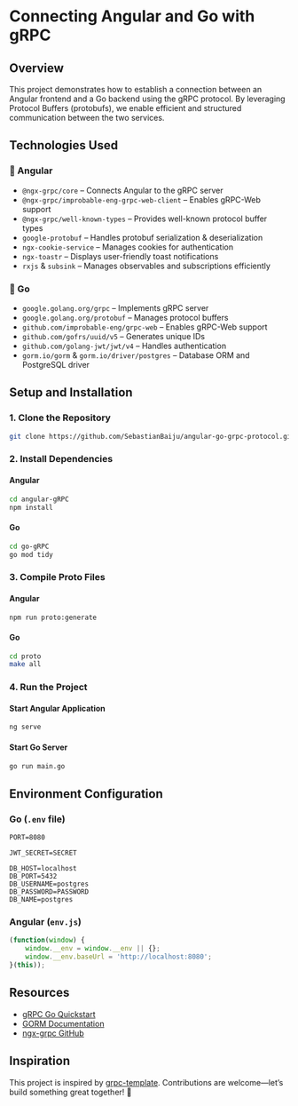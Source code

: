 # Connecting Angular and Go with gRPC

## Overview
This project demonstrates how to establish a connection between an Angular frontend and a Go backend using the gRPC protocol. By leveraging Protocol Buffers (protobufs), we enable efficient and structured communication between the two services.

## Technologies Used

### 🔹 Angular  
- `@ngx-grpc/core` – Connects Angular to the gRPC server  
- `@ngx-grpc/improbable-eng-grpc-web-client` – Enables gRPC-Web support  
- `@ngx-grpc/well-known-types` – Provides well-known protocol buffer types  
- `google-protobuf` – Handles protobuf serialization & deserialization  
- `ngx-cookie-service` – Manages cookies for authentication  
- `ngx-toastr` – Displays user-friendly toast notifications  
- `rxjs` & `subsink` – Manages observables and subscriptions efficiently  

### 🔹 Go  
- `google.golang.org/grpc` – Implements gRPC server  
- `google.golang.org/protobuf` – Manages protocol buffers  
- `github.com/improbable-eng/grpc-web` – Enables gRPC-Web support  
- `github.com/gofrs/uuid/v5` – Generates unique IDs  
- `github.com/golang-jwt/jwt/v4` – Handles authentication  
- `gorm.io/gorm` & `gorm.io/driver/postgres` – Database ORM and PostgreSQL driver  

## Setup and Installation

### 1. Clone the Repository
```sh
git clone https://github.com/SebastianBaiju/angular-go-grpc-protocol.git
```

### 2. Install Dependencies
#### Angular
```sh
cd angular-gRPC
npm install
```

#### Go
```sh
cd go-gRPC
go mod tidy
```

### 3. Compile Proto Files
#### Angular
```sh
npm run proto:generate
```

#### Go
```sh
cd proto
make all
```

### 4. Run the Project
#### Start Angular Application
```sh
ng serve
```

#### Start Go Server
```sh
go run main.go
```

## Environment Configuration

### Go (`.env` file)
```
PORT=8080

JWT_SECRET=SECRET

DB_HOST=localhost
DB_PORT=5432
DB_USERNAME=postgres
DB_PASSWORD=PASSWORD
DB_NAME=postgres
```

### Angular (`env.js`)
```js
(function(window) {
    window.__env = window.__env || {};
    window.__env.baseUrl = 'http://localhost:8080';
}(this));
```

## Resources
- [gRPC Go Quickstart](https://grpc.io/docs/languages/go/quickstart/)
- [GORM Documentation](https://gorm.io/index.html)
- [ngx-grpc GitHub](https://github.com/smnbbrv/ngx-grpc)

## Inspiration
This project is inspired by [grpc-template](https://github.com/Jerinji2016/grpc-template). Contributions are welcome—let’s build something great together! 🚀

